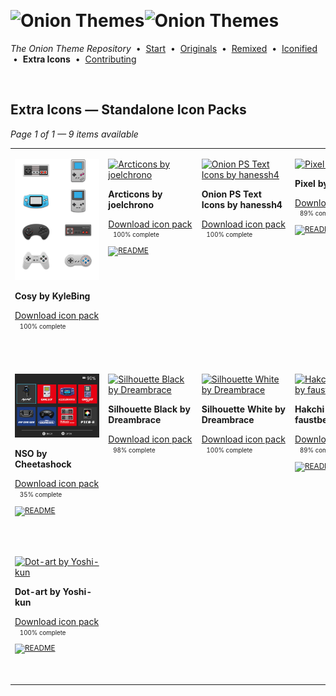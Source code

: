 <!--




















=================================================================================
---------------------------------------------------------------------------------

██████╗  ██████╗     ███╗   ██╗ ██████╗ ████████╗    ███████╗██████╗ ██╗████████╗
██╔══██╗██╔═══██╗    ████╗  ██║██╔═══██╗╚══██╔══╝    ██╔════╝██╔══██╗██║╚══██╔══╝
██║  ██║██║   ██║    ██╔██╗ ██║██║   ██║   ██║       █████╗  ██║  ██║██║   ██║   
██║  ██║██║   ██║    ██║╚██╗██║██║   ██║   ██║       ██╔══╝  ██║  ██║██║   ██║   
██████╔╝╚██████╔╝    ██║ ╚████║╚██████╔╝   ██║       ███████╗██████╔╝██║   ██║   
╚═════╝  ╚═════╝     ╚═╝  ╚═══╝ ╚═════╝    ╚═╝       ╚══════╝╚═════╝ ╚═╝   ╚═╝   

---------------------------------------------------------------------------------
=================================================================================

                  Note: This file was automatically generated.

            Run `python .github/generate.py` to regenerate the pages.




















-->
<p>&nbsp;</p>

# <img alt="Onion Themes" src="https://user-images.githubusercontent.com/44569252/179506709-0db2a8f5-3074-477c-81c4-719f281ddccc.png#gh-dark-mode-only" width="464px"><img alt="Onion Themes" src="https://user-images.githubusercontent.com/44569252/179506712-d5a1a916-7270-4902-aa55-5d93f7ee0f6e.png#gh-light-mode-only" width="464px">

*The Onion Theme Repository* &nbsp;•&nbsp; [Start](../../README.md) &nbsp;• &nbsp;[Originals](../custom/index.md) &nbsp;• &nbsp;[Remixed](../remixed/index.md) &nbsp;• &nbsp;[Iconified](../icons_themes/index.md) &nbsp;• &nbsp;**Extra&nbsp;Icons** &nbsp;• &nbsp;[Contributing](../../CONTRIBUTING.md)

<p>&nbsp;</p>


## Extra Icons — Standalone Icon Packs

*Page 1 of 1 — 9 items available*
<table align=center><tr>


<td valign="top" width="25.00%">

[![Cosy by KyleBing](../../icons/Cosy%20by%20KyleBing/preview.png)](https://onionui.github.io/iconpack_preview.html#Cosy%20by%20KyleBing "Click to see the full icon pack preview page")

**Cosy by KyleBing**

[Download icon pack](https://raw.githubusercontent.com/OnionUI/Themes/main/release/icons/Cosy%20by%20KyleBing.zip "Cosy by KyleBing") <sub><sup>&nbsp;&nbsp; 100%&nbsp;complete</sup> &nbsp;&nbsp; </sub>

&nbsp;&nbsp;&nbsp;&nbsp;&nbsp;&nbsp;&nbsp;&nbsp;&nbsp;&nbsp;&nbsp;&nbsp;&nbsp;&nbsp;&nbsp;&nbsp;&nbsp;&nbsp;&nbsp;&nbsp;&nbsp;&nbsp;&nbsp;&nbsp;&nbsp;&nbsp;&nbsp;&nbsp;&nbsp;&nbsp;&nbsp;&nbsp;&nbsp;&nbsp;&nbsp;&nbsp;<br/></td>


<td valign="top" width="25.00%">

[![Arcticons by joelchrono](../../icons/Arcticons%20by%20joelchrono/preview.png)](https://onionui.github.io/iconpack_preview.html#Arcticons%20by%20joelchrono "Click to see the full icon pack preview page")

**Arcticons by joelchrono**

[Download icon pack](https://raw.githubusercontent.com/OnionUI/Themes/main/release/icons/Arcticons%20by%20joelchrono.zip "Arcticons by joelchrono") <sub><sup>&nbsp;&nbsp; 100%&nbsp;complete</sup> &nbsp;&nbsp; <a href="/icons/Arcticons%20by%20joelchrono/readme.md"><img src="https://user-images.githubusercontent.com/44569252/215358455-b6a1348b-8161-40d6-9cc1-cc31720377c4.png" height="16" title="README"></a> &nbsp;&nbsp; </sub>

&nbsp;&nbsp;&nbsp;&nbsp;&nbsp;&nbsp;&nbsp;&nbsp;&nbsp;&nbsp;&nbsp;&nbsp;&nbsp;&nbsp;&nbsp;&nbsp;&nbsp;&nbsp;&nbsp;&nbsp;&nbsp;&nbsp;&nbsp;&nbsp;&nbsp;&nbsp;&nbsp;&nbsp;&nbsp;&nbsp;&nbsp;&nbsp;&nbsp;&nbsp;&nbsp;&nbsp;<br/></td>


<td valign="top" width="25.00%">

[![Onion PS Text Icons by hanessh4](../../icons/Onion%20PS%20Text%20Icons%20by%20hanessh4/preview.png)](https://onionui.github.io/iconpack_preview.html#Onion%20PS%20Text%20Icons%20by%20hanessh4 "Click to see the full icon pack preview page")

**Onion PS Text Icons by hanessh4**

[Download icon pack](https://raw.githubusercontent.com/OnionUI/Themes/main/release/icons/Onion%20PS%20Text%20Icons%20by%20hanessh4.zip "Onion PS Text Icons by hanessh4") <sub><sup>&nbsp;&nbsp; 100%&nbsp;complete</sup> &nbsp;&nbsp; </sub>

&nbsp;&nbsp;&nbsp;&nbsp;&nbsp;&nbsp;&nbsp;&nbsp;&nbsp;&nbsp;&nbsp;&nbsp;&nbsp;&nbsp;&nbsp;&nbsp;&nbsp;&nbsp;&nbsp;&nbsp;&nbsp;&nbsp;&nbsp;&nbsp;&nbsp;&nbsp;&nbsp;&nbsp;&nbsp;&nbsp;&nbsp;&nbsp;&nbsp;&nbsp;&nbsp;&nbsp;<br/></td>


<td valign="top" width="25.00%">

[![Pixel by Jeltron](../../icons/Pixel%20by%20Jeltron/preview.png)](https://onionui.github.io/iconpack_preview.html#Pixel%20by%20Jeltron "Click to see the full icon pack preview page")

**Pixel by Jeltron**

[Download icon pack](https://raw.githubusercontent.com/OnionUI/Themes/main/release/icons/Pixel%20by%20Jeltron.zip "Pixel by Jeltron") <sub><sup>&nbsp;&nbsp; 89%&nbsp;complete</sup> &nbsp;&nbsp; <a href="/icons/Pixel%20by%20Jeltron/readme.md"><img src="https://user-images.githubusercontent.com/44569252/215358455-b6a1348b-8161-40d6-9cc1-cc31720377c4.png" height="16" title="README"></a> &nbsp;&nbsp; </sub>

&nbsp;&nbsp;&nbsp;&nbsp;&nbsp;&nbsp;&nbsp;&nbsp;&nbsp;&nbsp;&nbsp;&nbsp;&nbsp;&nbsp;&nbsp;&nbsp;&nbsp;&nbsp;&nbsp;&nbsp;&nbsp;&nbsp;&nbsp;&nbsp;&nbsp;&nbsp;&nbsp;&nbsp;&nbsp;&nbsp;&nbsp;&nbsp;&nbsp;&nbsp;&nbsp;&nbsp;<br/></td>

</tr><tr>

<td valign="top" width="25.00%">

[![NSO by Cheetashock](../../icons/NSO%20by%20Cheetashock/preview.png)](https://onionui.github.io/iconpack_preview.html#NSO%20by%20Cheetashock "Click to see the full icon pack preview page")

**NSO by Cheetashock**

[Download icon pack](https://raw.githubusercontent.com/OnionUI/Themes/main/release/icons/NSO%20by%20Cheetashock.zip "NSO by Cheetashock") <sub><sup>&nbsp;&nbsp; 35%&nbsp;complete</sup> &nbsp;&nbsp; <a href="/icons/NSO%20by%20Cheetashock/readme.txt"><img src="https://user-images.githubusercontent.com/44569252/215358455-b6a1348b-8161-40d6-9cc1-cc31720377c4.png" height="16" title="README"></a> &nbsp;&nbsp; </sub>

<br/></td>


<td valign="top" width="25.00%">

[![Silhouette Black by Dreambrace](../../icons/Silhouette%20Black%20by%20Dreambrace/preview.png)](https://onionui.github.io/iconpack_preview.html#Silhouette%20Black%20by%20Dreambrace "Click to see the full icon pack preview page")

**Silhouette Black by Dreambrace**

[Download icon pack](https://raw.githubusercontent.com/OnionUI/Themes/main/release/icons/Silhouette%20Black%20by%20Dreambrace.zip "Silhouette Black by Dreambrace") <sub><sup>&nbsp;&nbsp; 98%&nbsp;complete</sup> &nbsp;&nbsp; </sub>

<br/></td>


<td valign="top" width="25.00%">

[![Silhouette White by Dreambrace](../../icons/Silhouette%20White%20by%20Dreambrace/preview.png)](https://onionui.github.io/iconpack_preview.html#Silhouette%20White%20by%20Dreambrace "Click to see the full icon pack preview page")

**Silhouette White by Dreambrace**

[Download icon pack](https://raw.githubusercontent.com/OnionUI/Themes/main/release/icons/Silhouette%20White%20by%20Dreambrace.zip "Silhouette White by Dreambrace") <sub><sup>&nbsp;&nbsp; 100%&nbsp;complete</sup> &nbsp;&nbsp; </sub>

<br/></td>


<td valign="top" width="25.00%">

[![Hakchi Pixel Art by faustbear](../../icons/Hakchi%20Pixel%20Art%20by%20faustbear/preview.png)](https://onionui.github.io/iconpack_preview.html#Hakchi%20Pixel%20Art%20by%20faustbear "Click to see the full icon pack preview page")

**Hakchi Pixel Art by faustbear**

[Download icon pack](https://raw.githubusercontent.com/OnionUI/Themes/main/release/icons/Hakchi%20Pixel%20Art%20by%20faustbear.zip "Hakchi Pixel Art by faustbear") <sub><sup>&nbsp;&nbsp; 89%&nbsp;complete</sup> &nbsp;&nbsp; <a href="/icons/Hakchi%20Pixel%20Art%20by%20faustbear/readme.md"><img src="https://user-images.githubusercontent.com/44569252/215358455-b6a1348b-8161-40d6-9cc1-cc31720377c4.png" height="16" title="README"></a> &nbsp;&nbsp; </sub>

<br/></td>

</tr><tr>

<td valign="top" width="25.00%">

[![Dot-art by Yoshi-kun](../../icons/Dot-art%20by%20Yoshi-kun/preview.png)](https://onionui.github.io/iconpack_preview.html#Dot-art%20by%20Yoshi-kun "Click to see the full icon pack preview page")

**Dot-art by Yoshi-kun**

[Download icon pack](https://raw.githubusercontent.com/OnionUI/Themes/main/release/icons/Dot-art%20by%20Yoshi-kun.zip "Dot-art by Yoshi-kun") <sub><sup>&nbsp;&nbsp; 100%&nbsp;complete</sup> &nbsp;&nbsp; <a href="/icons/Dot-art%20by%20Yoshi-kun/readme.md"><img src="https://user-images.githubusercontent.com/44569252/215358455-b6a1348b-8161-40d6-9cc1-cc31720377c4.png" height="16" title="README"></a> &nbsp;&nbsp; </sub>

<br/></td>

</tr></table>



